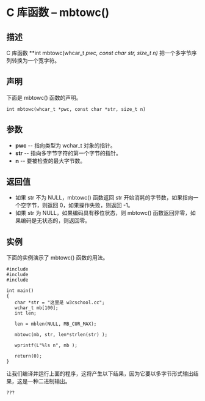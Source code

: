 # C 库函数 – mbtowc()


## 描述

C 库函数 **int mbtowc(whcar_t *pwc, const char *str, size_t n)** 把一个多字节序列转换为一个宽字符。

## 声明

下面是 mbtowc() 函数的声明。

    int mbtowc(whcar_t *pwc, const char *str, size_t n)

## 参数

* **pwc** \-- 指向类型为 wchar_t 对象的指针。
* **str** \-- 指向多字节字符的第一个字节的指针。
* **n** \-- 要被检查的最大字节数。

## 返回值

* 如果 str 不为 NULL，mbtowc() 函数返回 str 开始消耗的字节数，如果指向一个空字节，则返回 0，如果操作失败，则返回 -1。
* 如果 str 为 NULL，如果编码具有移位状态，则 mbtowc() 函数返回非零，如果编码是无状态的，则返回零。

## 实例

下面的实例演示了 mbtowc() 函数的用法。

    #include 
    #include 
    #include 

    int main()
    {
       char *str = "这里是 w3cschool.cc";
       wchar_t mb[100];
       int len;

       len = mblen(NULL, MB_CUR_MAX);

       mbtowc(mb, str, len*strlen(str) );

       wprintf(L"%ls n", mb );

       return(0);
    }

让我们编译并运行上面的程序，这将产生以下结果，因为它要以多字节形式输出结果，这是一种二进制输出。

    ???
